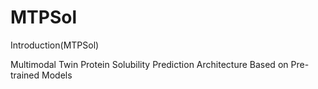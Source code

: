 # MTPSol
Introduction(MTPSol)

Multimodal Twin Protein Solubility Prediction Architecture Based on Pre-trained Models
